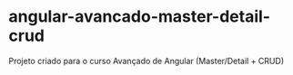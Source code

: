 # angular-avancado-master-detail-crud
Projeto criado para o curso Avançado de Angular (Master/Detail + CRUD)
